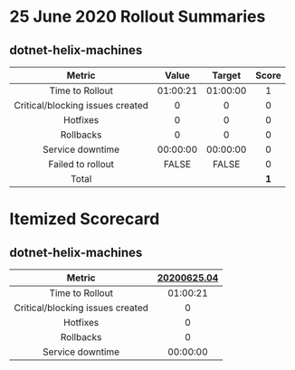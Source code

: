 # 25 June 2020 Rollout Summaries

## dotnet-helix-machines

|              Metric              |   Value  |  Target  |   Score   |
|:--------------------------------:|:--------:|:--------:|:---------:|
| Time to Rollout                  | 01:00:21 | 01:00:00 |     1     |
| Critical/blocking issues created |     0    |    0     |     0     |
| Hotfixes                         |     0    |    0     |     0     |
| Rollbacks                        |     0    |    0     |     0     |
| Service downtime                 | 00:00:00 | 00:00:00 |     0     |
| Failed to rollout                |   FALSE  |   FALSE  |     0     |
| Total                            |          |          |   **1**   |


# Itemized Scorecard

## dotnet-helix-machines

| Metric | [20200625.04](https://dev.azure.com/dnceng/7ea9116e-9fac-403d-b258-b31fcf1bb293/_build/results?buildId=704332) |
|:-----:|:-----:|
| Time to Rollout | 01:00:21 |
| Critical/blocking issues created | 0 |
| Hotfixes | 0 |
| Rollbacks | 0 |
| Service downtime | 00:00:00 |

